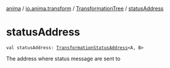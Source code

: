 [anima](../../index.md) / [io.anima.transform](../index.md) / [TransformationTree](index.md) / [statusAddress](./status-address.md)

# statusAddress

`val statusAddress: `[`TransformationStatusAddress`](../-transformation-status-address/index.md)`<A, B>`

The address where status message are sent to

